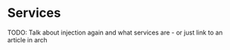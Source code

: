 # Services

TODO: Talk about injection again and what services are - or just link to an article in arch